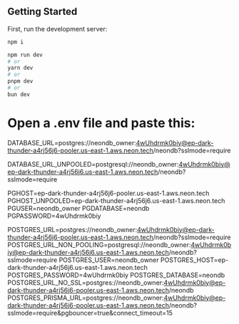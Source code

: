 ## Getting Started

First, run the development server:

```bash
npm i

npm run dev
# or
yarn dev
# or
pnpm dev
# or
bun dev
```

# Open a .env file and paste this:

DATABASE_URL=postgres://neondb_owner:4wUhdrmk0biy@ep-dark-thunder-a4rj56j6-pooler.us-east-1.aws.neon.tech/neondb?sslmode=require

DATABASE_URL_UNPOOLED=postgresql://neondb_owner:4wUhdrmk0biy@ep-dark-thunder-a4rj56j6.us-east-1.aws.neon.tech/neondb?sslmode=require

PGHOST=ep-dark-thunder-a4rj56j6-pooler.us-east-1.aws.neon.tech
PGHOST_UNPOOLED=ep-dark-thunder-a4rj56j6.us-east-1.aws.neon.tech
PGUSER=neondb_owner
PGDATABASE=neondb
PGPASSWORD=4wUhdrmk0biy

POSTGRES_URL=postgres://neondb_owner:4wUhdrmk0biy@ep-dark-thunder-a4rj56j6-pooler.us-east-1.aws.neon.tech/neondb?sslmode=require
POSTGRES_URL_NON_POOLING=postgresql://neondb_owner:4wUhdrmk0biy@ep-dark-thunder-a4rj56j6.us-east-1.aws.neon.tech/neondb?sslmode=require
POSTGRES_USER=neondb_owner
POSTGRES_HOST=ep-dark-thunder-a4rj56j6.us-east-1.aws.neon.tech
POSTGRES_PASSWORD=4wUhdrmk0biy
POSTGRES_DATABASE=neondb
POSTGRES_URL_NO_SSL=postgres://neondb_owner:4wUhdrmk0biy@ep-dark-thunder-a4rj56j6-pooler.us-east-1.aws.neon.tech/neondb
POSTGRES_PRISMA_URL=postgres://neondb_owner:4wUhdrmk0biy@ep-dark-thunder-a4rj56j6-pooler.us-east-1.aws.neon.tech/neondb?sslmode=require&pgbouncer=true&connect_timeout=15

